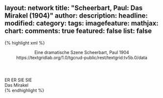 layout: network
title: "Scheerbart, Paul: Das Mirakel (1904)"
author:
description:
headline:
modified:
category:
tags:
imagefeature:
mathjax:
chart:
comments: true
featured: false
list: false
---
{% highlight xml %}
<?xml-model href="https://raw.githubusercontent.com/DLiNa/project/master/rules/lina.rnc"?><?xml-model href="https://raw.githubusercontent.com/DLiNa/project/master/rules/lina.sch"?>
<play xmlns="http://lina.digital">
  <header>
    <title>Das Mirakel</title>
    <subtitle>Eine dramatische Szene</subtitle>
    <genretitle/>
    <author>Scheerbart, Paul</author>
    <date type="print" when="1904">1904</date>
    <date type="premiere"/>
    <date type="written"/>
    <source>https://textgridlab.org/1.0/tgcrud-public/rest/textgrid:tv5b.0/data</source>
  </header>
  <personae>
    <character>
      <name>ER</name>
      <alias xml:id="er">
        <name>ER</name>
      </alias>
    </character>
    <character>
      <name>SIE</name>
      <alias xml:id="sie">
        <name>SIE</name>
      </alias>
    </character>
  </personae>
  <text>
    <div>
      <head>Das Mirakel</head>
      <sp who="#er">
        <amount n="74" unit="speech_acts"/>
        <amount n="2203" unit="words"/>
        <amount n="40" unit="lines"/>
        <amount n="12353" unit="chars"/>
      </sp>
      <sp who="#sie">
        <amount n="76" unit="speech_acts"/>
        <amount n="998" unit="words"/>
        <amount n="64" unit="lines"/>
        <amount n="5074" unit="chars"/>
      </sp>
    </div>
  </text>
</play>
{% endhighlight %}
